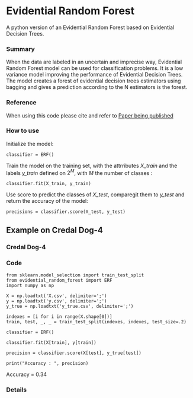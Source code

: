 # Evidential Random Forest

A python version of an Evidential Random Forest based on Evidential Decision Trees.

### Summary

When the data are labeled in an uncertain and imprecise way, Evidential Random Forest model can be used for classification problems.
It is a low variance model improving the performance of Evidential Decision Trees.
The model creates a forest of evidential decision trees estimators using bagging and gives a prediction according to the N estimators is the forest.

### Reference

When using this code please cite and refer to [Paper being published](https://github.com/ArthurHoa/evidential-random-forest)


### How to use

Initialize the model:
```
classifier = ERF()
```

Train the model on the training set, with the attrributes *X_train* and the labels *y_train* defined on $2^M$, with *M* the number of classes :
```
classifier.fit(X_train, y_train)
```

Use score to predict the classes of *X_test*, comparegit them to *y_test* and return the accuracy of the model:
```
precisions = classifier.score(X_test, y_test)
```

## Example on Credal Dog-4

### Credal Dog-4

### Code

```
from sklearn.model_selection import train_test_split
from evidential_random_forest import ERF
import numpy as np

X = np.loadtxt('X.csv', delimiter=';')
y = np.loadtxt('y.csv', delimiter=';')
y_true = np.loadtxt('y_true.csv', delimiter=';')

indexes = [i for i in range(X.shape[0])]
train, test, _, _ = train_test_split(indexes, indexes, test_size=.2)

classifier = ERF()

classifier.fit(X[train], y[train])

precision = classifier.score(X[test], y_true[test])

print("Accuracy : ", precision)
```

Accuracy = 0.34

### Details



